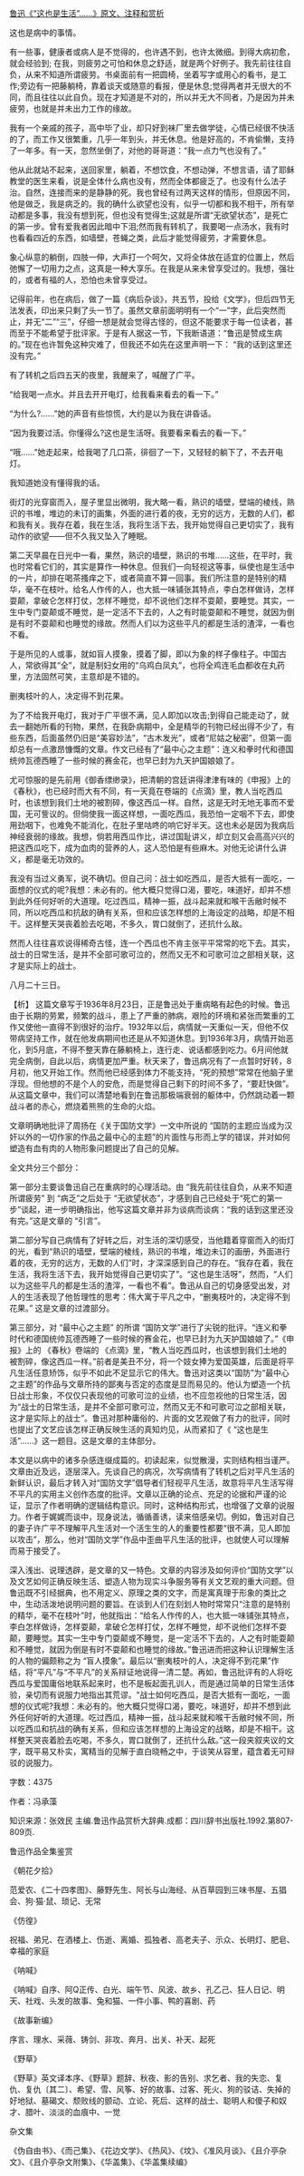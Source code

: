 [鲁迅《“这也是生活”……》原文、注释和赏析](https://www.vrrw.net/wx/9808.html)

这也是病中的事情。

有一些事，健康者或病人是不觉得的，也许遇不到，也许太微细。到得大病初愈，就会经验到; 在我，则疲劳之可怕和休息之舒适，就是两个好例子。我先前往往自负，从来不知道所谓疲劳。书桌面前有一把圆椅，坐着写字或用心的看书，是工作;旁边有一把藤躺椅，靠着谈天或随意的看报，便是休息;觉得两者并无很大的不同，而且往往以此自负。现在才知道是不对的，所以并无大不同者，乃是因为并未疲劳，也就是并未出力工作的缘故。

我有一个亲戚的孩子，高中毕了业，却只好到袜厂里去做学徒，心情已经很不快活的了，而工作又很繁重，几乎一年到头，并无休息。他是好高的，不肯偷懒，支持了一年多。有一天，忽然坐倒了，对他的哥哥道：“我一点力气也没有了。”

他从此就站不起来，送回家里，躺着，不想饮食，不想动弹，不想言语，请了耶稣教堂的医生来看，说是全体什么病也没有，然而全体都疲乏了。也没有什么法子治。自然，连接而来的是静静的死。我也曾经有过两天这样的情形，但原因不同，他是做乏，我是病乏的。我的确什么欲望也没有，似乎一切都和我不相干，所有举动都是多事，我没有想到死，但也没有觉得生;这就是所谓“无欲望状态”，是死亡的第一步。曾有爱我者因此暗中下泪;然而我有转机了，我要喝一点汤水，我有时也看看四近的东西，如墙壁，苍蝇之类，此后才能觉得疲劳，才需要休息。

象心纵意的躺倒，四肢一伸，大声打一个呵欠，又将全体放在适宜的位置上，然后弛懈了一切用力之点，这真是一种大享乐。在我是从来未曾享受过的。我想，强壮的，或者有福的人，恐怕也未曾享受过。

记得前年，也在病后，做了一篇《病后杂谈》，共五节，投给《文学》，但后四节无法发表，印出来只剩了头一节了。虽然文章前面明明有一个“一”字，此后突然而止，并无“二”“三”，仔细一想是就会觉得古怪的，但这不能要求于每一位读者，甚而至于不能希望于批评家。于是有人据这一节，下我断语道：“鲁迅是赞成生病的。”现在也许暂免这种灾难了，但我还不如先在这里声明一下： “我的话到这里还没有完。”

有了转机之后四五天的夜里，我醒来了，喊醒了广平。

“给我喝一点水。并且去开开电灯，给我看来看去的看一下。”

“为什么?……”她的声音有些惊慌，大约是以为我在讲昏话。

“因为我要过活。你懂得么?这也是生活呀。我要看来看去的看一下。”

“哦……”她走起来，给我喝了几口茶，徘徊了一下，又轻轻的躺下了，不去开电灯。

我知道她没有懂得我的话。

街灯的光穿窗而入，屋子里显出微明，我大略一看，熟识的墙壁，壁端的棱线，熟识的书堆，堆边的未订的画集，外面的进行着的夜，无穷的远方，无数的人们，都和我有关。我存在着，我在生活，我将生活下去，我开始觉得自己更切实了，我有动作的欲望——但不久我又坠入了睡眠。

第二天早晨在日光中一看，果然，熟识的墙壁，熟识的书堆……这些，在平时，我也时常看它们的，其实是算作一种休息。但我们一向轻视这等事，纵使也是生活中的一片，却排在喝茶搔痒之下，或者简直不算一回事。我们所注意的是特别的精华，毫不在枝叶。给名人作传的人，也大抵一味铺张其特点，李白怎样做诗，怎样耍颠，拿破仑怎样打仗，怎样不睡觉，却不说他们怎样不耍颠，要睡觉。其实，一生中专门耍颠或不睡觉，是一定活不下去的，人之有时能耍颠和不睡觉，就因为倒是有时不耍颠和也睡觉的缘故。然而人们以为这些平凡的都是生活的渣滓，一看也不看。

于是所见的人或事，就如盲人摸象，摸着了脚，即以为象的样子像柱子。中国古人，常欲得其“全”，就是制妇女用的“乌鸡白凤丸”，也将全鸡连毛血都收在丸药里，方法固然可笑，主意却是不错的。

删夷枝叶的人，决定得不到花果。

为了不给我开电灯，我对于广平很不满，见人即加以攻击;到得自己能走动了，就去一翻她所看的刊物，果然，在我卧病期中，全是精华的刊物已经出得不少了，有些东西，后面虽然仍旧是“美容妙法”，“古木发光”，或者“尼姑之秘密”，但第一面却总有一点激昂慷慨的文章。作文已经有了“最中心之主题”：连义和拳时代和德国统帅瓦德西睡了一些时候的赛金花，也早已封为九天护国娘娘了。

尤可惊服的是先前用《御香缥缈录》，把清朝的宫廷讲得津津有味的《申报》上的《春秋》，也已经时而大有不同，有一天竟在卷端的《点滴》里，教人当吃西瓜时，也该想到我们土地的被割碎，像这西瓜一样。自然，这是无时无地无事而不爱国，无可訾议的。但倘使我一面这样想，一面吃西瓜，我恐怕一定咽不下去，即使用劲咽下，也难免不能消化，在肚子里咕咚的响它好半天。这也未必是因为我病后神经衰弱的缘故。我想，倘若用西瓜作比，讲过国耻讲义，却立刻又会高高兴兴的把这西瓜吃下，成为血肉的营养的人，这人恐怕是有些麻木。对他无论讲什么讲义，都是毫无功效的。

我没有当过义勇军，说不确切。但自己问：战士如吃西瓜，是否大抵有一面吃，一面想的仪式的呢?我想：未必有的。他大概只觉得口渴，要吃，味道好，却并不想到此外任何好听的大道理。吃过西瓜，精神一振，战斗起来就和喉干舌敝时候不同，所以吃西瓜和抗敌的确有关系，但和应该怎样想的上海设定的战略，却是不相干。这样整天哭丧着脸去吃喝，不多久，胃口就倒了，还抗什么敌。

然而人往往喜欢说得稀奇古怪，连一个西瓜也不肯主张平平常常的吃下去。其实，战士的日常生活，是并不全部可歌可泣的，然而又无不和可歌可泣之部相关联，这才是实际上的战士。

八月二十三日。



【析】 这篇文章写于1936年8月23日，正是鲁迅处于重病略有起色的时候。鲁迅由于长期的劳累，频繁的战斗，患上了严重的肺病，艰险的环境和紧张而繁重的工作又使他一直得不到很好的治疗。1932年以后，病情就一天重似一天，但他不仅带病坚持工作，就在他发病期间也还是从不知道休息。到1936年3月，病情开始恶化，到5月底，不得不整天靠在藤躺椅上，连行走、说话都感到吃力。6月间他就完全病倒，自此以后，病情更加严重。秋天来了，鲁迅病况有了一点暂时好转，8月初，他又开始工作。然而他已经感到体力不能支持，“死的预想”常常在他脑子里浮现。但他想的不是个人的安危，而是觉得自己剩下的时间不多了，“要赶快做”。从这篇文章中，我们可以清楚地看到在鲁迅那极端衰弱的躯体中，仍然跳动着一颗战斗者的赤心，燃烧着熊熊的生命的火焰。

文章明确地批评了周扬在《关于国防文学》一文中所说的 “国防的主题应当成为汉奸以外的一切作家的作品之最中心的主题”的片面性与形而上学的错误，并对如何塑造有血有肉的人物形象问题提出了自己的见解。

全文共分三个部分：

第一部分主要谈鲁迅自己在重病时的心理活动。由 “我先前往往自负，从来不知道所谓疲劳” 到 “病乏”之后处于 “无欲望状态”，才感到自己已经处于“死亡的第一步”谈起，进一步明确指出，他写这篇文章并非为谈病而谈病：“我的话到这里还没有完。”这是文章的 “引言”。

第二部分写自己病情有了好转之后，对生活的深切感受，当他籍着穿窗而入的街灯的光，看到“熟识的墙壁，壁端的棱线，熟识的书堆，堆边未订的画册，外面进行着的夜，无穷的远方，无数的人们”时，才深深感到自己的存在。“我存在着，我在生活，我将生活下去，我开始觉得自己更切实了”。“这也是生活呀”，然而，“人们以为这些平凡的都是生活的渣滓，一看也不看”。鲁迅从自己的切身感受出发，对人的生活表现了他哲理性的思考：伟大寓于平凡之中，“删夷枝叶的，决定得不到花果。” 这是文章的过渡部分。

第三部分，对 “最中心之主题” 的所谓 “国防文学”进行了尖锐的批评。“连义和拳时代和德国统帅瓦德西睡了一些时候的赛金花，也早已封为九天护国娘娘了。”《申报》上的 《春秋》卷端的 《点滴》里，“教人当吃西瓜时，也该想到我们土地的被割碎，像这西瓜一样。”前者是美丑不分，将一个妓女捧为爱国英雄，后面是将平凡生活任意矫饰，似乎不如此不足显示它的伟大。鲁迅对这类以“国防”为“最中心之主题”的作品与文章所持的鄙夷与否定的态度是显而易见的。他认为塑造一个抗日战士形象，不仅仅只表现他的可歌可泣的业绩，也不应忽视他的日常生活，因为“战士的日常生活，是并不全部可歌可泣，然而又无不和可歌可泣之部相关联，这才是实际上的战士”。鲁迅对那种庸俗的、片面的文艺观做了有力的批评，同时也提出了文艺应该怎样正确反映生活的真知灼见，从而紧扣了《 “这也是生活”……》这一题目。这是文章的主体部分。

本文是以病中的诸多杂感连缀成篇的。初读起来，似觉散漫，实则结构相当谨严。文章由近及远，逐层深入。先谈自己的病况，次写病情有了转机之后对平凡生活的新鲜认识，最后才转入对“国防文学”倡导者们轻视平凡生活，故意将平凡生活写得不平凡的实用主义创作态度的批评。文章以正确的论点、充足的论据和严谨的论证，显示了作者明确的逻辑结构意识。同时，这种结构形式，也增强了文章的说服力。作者于娓娓而谈中，现身说法，循循善诱，读来倍感亲切。例如，鲁迅对自己的妻子许广平不理解平凡生活对一个活生生的人的重要性都要“很不满，见人即加以攻击”，那么，他对“国防文学”作品中歪曲平凡生活的批评，也就使人可以理解而易于接受了。

深入浅出、说理透辟，是文章的又一特色。文章的内容涉及如何评价“国防文学”以及文艺如何正确反映生活、塑造人物为现实斗争服务等有关文艺观的重大问题。但鲁迅既不引经据典，也不用定义、原理之类的文字，而是寓真理于形象的类比之中，生动活泼地说明问题的要旨。在谈到人们在刻划人物时常常只“注意的是特别的精华，毫不在枝叶”时，他就指出：“给名人作传的人，也大抵一味铺张其特点，李白怎样做诗，怎样耍颠，拿破仑怎样打仗，怎样不睡觉，却不说他们怎样不耍颠，要睡觉。其实一生中专门耍颠或不睡觉，是一定活不下去的，人之有时能耍颠和不睡觉，就因为倒是有时不耍颠和也睡觉的缘故。”鲁迅进而把这种认识理解生活的人物的偏颇称之为 “盲人摸象”。最后以“删夷枝叶的人，决定得不到花果”作结，将“平凡”与“不平凡”的关系辩证地说得一清二楚。再如，鲁迅批评有的人将吃西瓜与爱国庸俗地联系起来时，也不是板起面孔训人，而是通过简单的日常生活体验，亲切而有说服力地指出其荒谬。“战士如何吃西瓜，是否大抵有一面吃，一面想的仪式呢?我想：未必有的。他大概只觉得口渴，要吃，味道好，却并不想到此外任何好听的大道理。吃过西瓜，精神一振，战斗起来就和喉干舌敝时候不同，所以吃西瓜和抗战的确有关系，但和应该怎样想的上海设定的战略，却是不相干。这样整天哭丧着脸去吃喝，不多久，胃口就倒了，还抗什么敌。”这一段夹叙夹议的文字，既平易又朴实，寓精当的见解于直白晓畅之中，于谈笑从容里，蕴含着无可辩驳的说服力。

字数：4375

作者：冯承藻

知识来源：张效民 主编.鲁迅作品赏析大辞典.成都：四川辞书出版社.1992.第807-809页.

鲁迅作品全集鉴赏

《朝花夕拾》

范爱农、《二十四孝图》、藤野先生、阿长与山海经、从百草园到三味书屋、五猖会、狗·猫·鼠、琐记、无常

《仿徨》

祝福、弟兄、在酒楼上、伤逝、离婚、孤独者、高老夫子、示众、长明灯、肥皂、幸福的家庭

《呐喊》

《呐喊》自序、阿Q正传、白光、端午节、风波、故乡、孔乙己、狂人日记、明天、社戏、头发的故事、兔和猫、一件小事、鸭的喜剧、药

《故事新编》

序言、理水、采薇、铸剑、非攻、奔月、出关、补天、起死

《野草》

《野草》英文译本序、《野草》题辞、秋夜、影的告别、求乞者、我的失恋、复仇、复仇〔其二〕、希望、雪、风筝、好的故事、过客、死火、狗的驳诘、失掉的好地狱、墓碣文、颓败线的颤动、立论、死后、这样的战士、聪明人和傻子和奴才、腊叶、淡淡的血痕中、一觉

杂文集

《伪自由书》、《而己集》、《花边文学》、《热风》、《坟》、《准风月谈》、《且介亭杂文》、《且介亭杂文附集》、《华盖集》、《华盖集续编》


